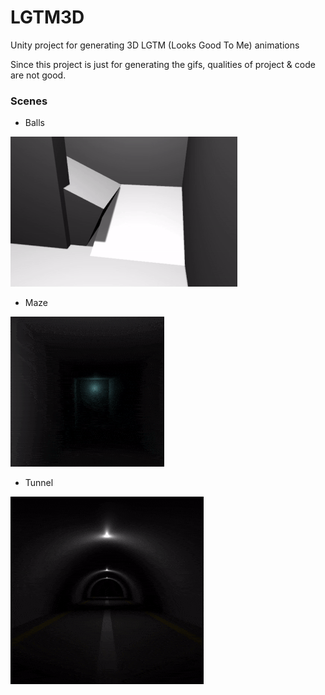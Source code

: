 # LGTM3D

Unity project for generating 3D LGTM (Looks Good To Me) animations

Since this project is just for generating the gifs, qualities of project & code are not good.

### Scenes

- Balls

![Balls](./Results/Balls.gif)

- Maze

![Maze](./Results/Maze.gif)

- Tunnel

![Tunnel](./Results/Tunnel.gif)
